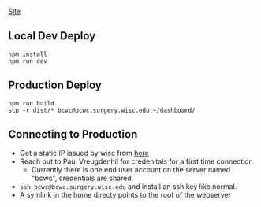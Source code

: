 [Site](https://bcwc.surgery.wisc.edu/)

## Local Dev Deploy

```
npm install
npm run dev
```
## Production Deploy

```
npm run build
scp -r dist/* bcwc@bcwc.surgery.wisc.edu:~/dashboard/
```
## Connecting to Production

* Get a static IP issued by wisc from [here](https://access.services.wisc.edu/IPaddress)
* Reach out to Paul Vreugdenhil for credenitals for a first time connection
  * Currently there is one end user account on the server named "bcwc", credentials are shared.
* `ssh bcwc@bcwc.surgery.wisc.edu` and install an ssh key like normal. 
* A symlink in the home directy points to the root of the webserver
